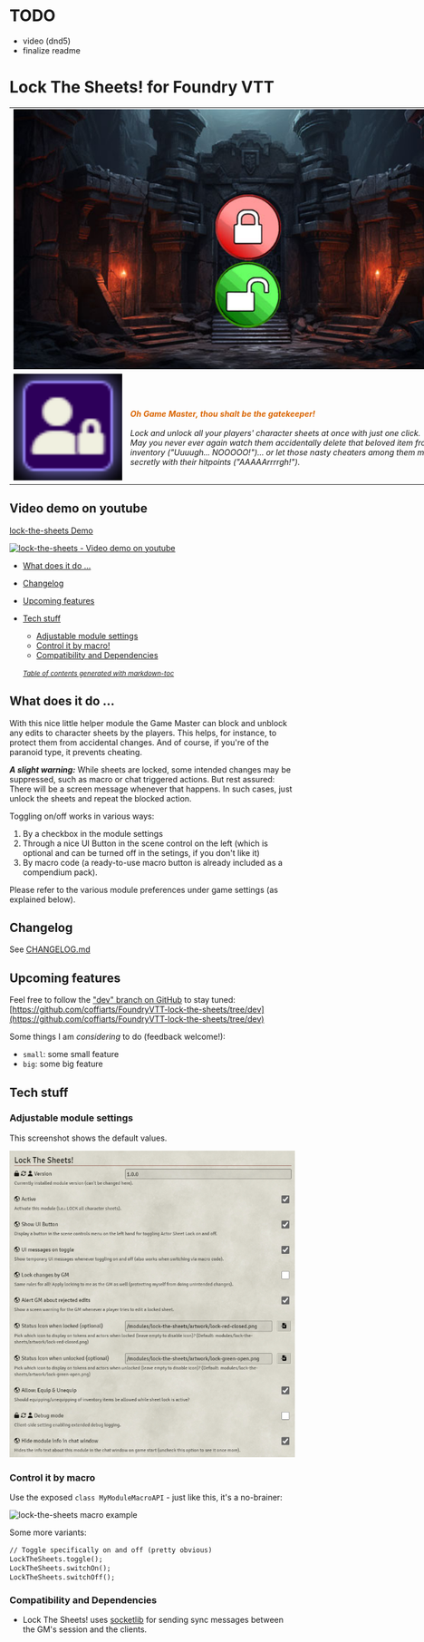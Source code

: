 # TODO
- video (dnd5)
- finalize readme

# Lock The Sheets! for Foundry VTT
<table style="border:0;width:840px">
  <tr>
    <td colspan="2"><img src="src/lock-the-sheets/artwork/lock-the-sheets-banner.jpg" width="840" alt="Lock The Sheets! Logo"/></td>
  </tr>
  <tr>
    <td style="width:200px"><img src="src/lock-the-sheets/artwork/lock-the-sheets-macro-button.png" width="200" alt="Lock The Sheets! Macro Button"/></td>
    <td style="width:640px"><br/>
        <br/>
        <i><strong style="color:#da6502">Oh Game Master, thou shalt be the gatekeeper!</strong><br/>
            <br/>
            Lock and unlock all your players' character sheets at once with just one click.<br/>
            May you never ever again watch them accidentally delete that beloved item from their inventory ("Uuuugh... NOOOOO!")... 
            or let those nasty cheaters among them mess around secretly with their hitpoints ("AAAAArrrrgh!").</i>
    </td>
  </tr>
</table>

## Video demo on youtube
[lock-the-sheets Demo](https://youtu.be/lock-the-sheets)

[<img src="src/lock-the-sheets/artwork/lock-the-sheets-video-thumb.png" alt="lock-the-sheets - Video demo on youtube" width="600"/>](https://youtu.be/lock-the-sheets)

- [What does it do ...](#what-does-it-do-)
- [Changelog](#changelog)
- [Upcoming features](#upcoming-features)
- [Tech stuff](#tech-stuff)
  * [Adjustable module settings](#adjustable-module-settings)
  * [Control it by macro!](#control-it-by-macro)
  * [Compatibility and Dependencies](#compatibility-and-dependencies)

  <small><i><a href='http://ecotrust-canada.github.io/markdown-toc/'>Table of contents generated with markdown-toc</a></i></small>

## What does it do ...
With this nice little helper module the Game Master can block and unblock any edits to character sheets by the players.
This helps, for instance, to protect them from accidental changes.
And of course, if you're of the paranoid type, it prevents cheating.

***A slight warning:*** While sheets are locked, some intended changes may be suppressed, such as macro or chat triggered actions. But rest assured: There will be a screen message whenever that happens.
In such cases, just unlock the sheets and repeat the blocked action.

Toggling on/off works in various ways:
1. By a checkbox in the module settings 
2. Through a nice UI Button in the scene control on the left (which is optional and can be turned off in the setings, if you don't like it)
3. By macro code (a ready-to-use macro button is already included as a compendium pack).
 
Please refer to the various module preferences under game settings (as explained below).

## Changelog
See [CHANGELOG.md](CHANGELOG.md)

## Upcoming features
Feel free to follow the ["dev" branch on GitHub](https://github.com/coffiarts/FoundryVTT-lock-the-sheets/tree/dev) to stay tuned: [https://github.com/coffiarts/FoundryVTT-lock-the-sheets/tree/dev](https://github.com/coffiarts/FoundryVTT-lock-the-sheets/tree/dev)

Some things I am *considering* to do (feedback welcome!):

- `small`: some small feature
- `big`: some big feature

## Tech stuff
### Adjustable module settings
This screenshot shows the default values.

<img src="src/lock-the-sheets/artwork/lock-the-sheets-settings.png" alt="lock-the-sheets settings"/>

### Control it by macro
Use the exposed `class MyModuleMacroAPI` - just like this, it's a no-brainer:

<img src="src/lock-the-sheets/artwork/lock-the-sheets-toggle-macro.png" alt="lock-the-sheets macro example"/>

Some more variants:

    // Toggle specifically on and off (pretty obvious)
    LockTheSheets.toggle();
    LockTheSheets.switchOn();
    LockTheSheets.switchOff();

### Compatibility and Dependencies
- Lock The Sheets! uses [socketlib](https://github.com/manuelVo/foundryvtt-socketlib) for sending sync messages between the GM's session and the clients.
